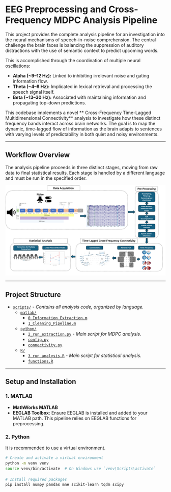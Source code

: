 # EEG Preprocessing and Cross-Frequency MDPC Analysis Pipeline

This project provides the complete analysis pipeline for an investigation into the neural mechanisms of speech-in-noise comprehension. The central challenge the brain faces is balancing the suppression of auditory distractions with the use of semantic context to predict upcoming words.

This is accomplished through the coordination of multiple neural oscillations:
* **Alpha (~9–12 Hz):** Linked to inhibiting irrelevant noise and gating information flow.
* **Theta (~4–8 Hz):** Implicated in lexical retrieval and processing the speech signal itself.
* **Beta (~13–30 Hz):** Associated with maintaining information and propagating top-down predictions.

This codebase implements a novel ** Cross-Frequency Time-Lagged Multidimensional Connectivity** analysis to investigate how these distinct frequency bands interact across brain networks. The goal is to map the dynamic, time-lagged flow of information as the brain adapts to sentences with varying levels of predictability in both quiet and noisy environments.

---

## Workflow Overview

The analysis pipeline proceeds in three distinct stages, moving from raw data to final statistical results. Each stage is handled by a different language and must be run in the specified order.

![Project Workflow Chart](mdpc_project.png)

---

## Project Structure

* [`scripts/`](./scripts/) - _Contains all analysis code, organized by language._
    * [`matlab/`](./scripts/matlab/)
        * [`0_Information_Extraction.m`](./scripts/matlab/0_Information_Extraction.m)
        * [`1_Cleaning_Pipeline.m`](./scripts/matlab/1_Cleaning_Pipeline.m)
    * [`python/`](./scripts/python/)
        * [`2_run_extraction.py`](./scripts/python/2_run_extraction.py) - _Main script for MDPC analysis._
        * [`config.py`](./scripts/python/config.py)
        * [`connectivity.py`](./scripts/python/connectivity.py)
    * [`R/`](./scripts/R/)
        * [`3_run_analysis.R`](./scripts/R/3_run_analysis.R) - _Main script for statistical analysis._
        * [`functions.R`](./scripts/R/functions.R)

---

## Setup and Installation

### 1. MATLAB
* **MathWorks MATLAB**
* **EEGLAB Toolbox**: Ensure EEGLAB is installed and added to your MATLAB path. This pipeline relies on EEGLAB functions for preprocessing.

### 2. Python
It is recommended to use a virtual environment.

```bash
# Create and activate a virtual environment
python -m venv venv
source venv/bin/activate  # On Windows use `venv\Scripts\activate`

# Install required packages
pip install numpy pandas mne scikit-learn tqdm scipy
